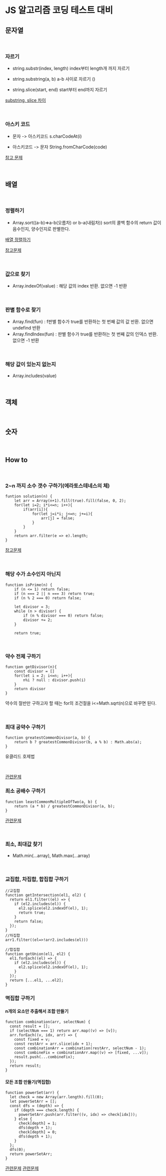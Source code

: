 # JS 알고리즘 코딩 테스트 대비

## 문자열

<br/>

### 자르기

- string.substr(index, length)
  index부터 length개 까지 자르기

- string.substring(a, b)
  a-b 사이로 자르기 ()

- string.slice(start, end)
  start부터 end까지 자르기

[substring, slice 차이](https://hianna.tistory.com/340)

<br/>

### 아스키 코드

- 문자 -> 아스키코드 s.charCodeAt(i)

- 아스키코드 -> 문자 String.fromCharCode(code)

[참고 문제](programmers/level_1/12926)

<br/>

## 배열

<br/>

### 정렬하기

- Array.sort((a-b)=>a-b(오름차) or b-a(내림차))
  sort의 콜백 함수의 return 값이 음수인지, 양수인지로 판별한다.

[배열 정렬하기](https://hianna.tistory.com/409)

[참고문제](programmers/level_1/12915)

<br/>

### 값으로 찾기

- Array.indexOf(value) : 해당 값의 index 반환. 없으면 -1 반환

<br/>

### 판별 함수로 찾기

- Array.find(fun) : f판별 함수가 true를 반환하는 첫 번째 값의 값 반환. 없으면 undefind 반환
- Array.findIndex(fun) : 판별 함수가 true를 반환하는 첫 번째 값의 인덱스 반환. 없으면 -1 반환

<br/>

### 해당 값이 있는지 없는지

- Array.includes(value)

<br/>

## 객체

<br/>

## 숫자

<br/>

## How to

<br/>

### 2~n 까지 소수 갯수 구하기(에라토스테네스의 체)

```
funtion solution(n) {
    let arr = Array(n+1).fill(true).fill(false, 0, 2);
    for(let i=2; i*i<=n; i++){
        if(arr[i]){
            for(let j=i*i; j<=n; j+=i){
                arr[j] = false;
            }
        }
    }
    return arr.filter(e => e).length;
}
```

[참고문제](programmers/level_1/12921)

<br/>

### 해당 수가 소수인지 아닌지

```
function isPrime(n) {
	if (n <= 1) return false;
	if (n === 2 || n === 3) return true;
	if (n % 2 === 0) return false;

	let divisor = 3;
	while (n > divisor) {
		if (n % divisor === 0) return false;
		divisor += 2;
	}

	return true;
```

<br/>

### 약수 전체 구하기

```
function getDivisor(n){
    const divisor = []
    for(let i = 2; i<=n; i++){
        n%i ? null : divisor.push(i)
    }
    return divisor
}
```

약수의 절반만 구하고자 할 때는 for의 조건절을 i<=Math.sqrt(n)으로 바꾸면 된다.

<br/>

### 최대 공약수 구하기

```
function greatestCommonDivisor(a, b) {
    return b ? greatestCommonDivisor(b, a % b) : Math.abs(a);
}
```

유클리드 호제법

<br/>

[관련문제](programmers/level_2/12940)

### 최소 공배수 구하기

```
function leastCommonMultipleOfTwo(a, b) {
    return (a * b) / greatestCommonDivisor(a, b);
}
```

[관련문제](programmers/level_2/12940)

<br/>

### 최소, 최대값 찾기

- Math.min(...array), Math.max(...array)

<br/>

### 교집합, 차집합, 합집합 구하기

```
//교집합 
function getIntersection(el1, el2) {
  return el1.filter((el) => {
    if (el2.includes(el)) {
      el2.splice(el2.indexOf(el), 1);
      return true;
    }
    return false;
  });
}
//차집합 
arr1.filter((el=>!arr2.includes(el)))

//합집합 
function getUnion(el1, el2) {
  el1.forEach((el) => {
    if (el2.includes(el)) {
      el2.splice(el2.indexOf(el), 1);
    }
  });
  return [...el1, ...el2];
}
```

### 멱집합 구하기

#### n개의 요소만 추출해서 조합 만들기

```
function combination(arr, selectNum) {
  const result = [];
  if (selectNum === 1) return arr.map((v) => [v]);
  arr.forEach((v, idx, arr) => {
    const fixed = v;
    const restArr = arr.slice(idx + 1);
    const combinationArr = combination(restArr, selectNum - 1);
    const combineFix = combinationArr.map((v) => [fixed, ...v]);
    result.push(...combineFix);
  });
  return result;
}
```

#### 모든 조합 만들기(멱집합)

```
function powerSet(arr) {
  let check = new Array(arr.length).fill(0);
  let powerSetArr = [];
  const dfs = (depth) => {
    if (depth === check.length) {
      powerSetArr.push(arr.filter((v, idx) => check[idx]));
    } else {
      check[depth] = 1;
      dfs(depth + 1);
      check[depth] = 0;
      dfs(depth + 1);
    }
  };
  dfs(0);
  return powerSetArr;
}
```

[관련문제](programmers/level_2/17677)
[관련문제](programmers/level_2/42890)